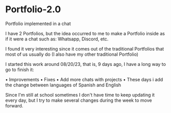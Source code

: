 # Portfolio-2.0
Portfolio implemented in a chat

I have 2 Portfolios, but the idea occurred to me to make a Portfolio inside as if it were a chat such as: Whatsapp, Discord, etc.

I found it very interesting since it comes out of the traditional Portfolios that most of us usually do (I also have my other traditional Portfolio)

I started this work around 08/20/23, that is, 9 days ago, I have a long way to go to finish it:

 • Improvements
 • Fixes 
 • Add more chats with projects
 • These days i add the change between languages ​​of Spanish and English

 Since I'm still at school sometimes I don't have time to keep updating it every day, but I try to make several changes during the week to move forward.
